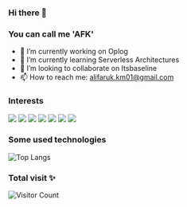 ### Hi there 👋
### You can call me 'AFK'

- 🔭 I’m currently working on Oplog
- 🌱 I’m currently learning Serverless Architectures
- 👯 I’m looking to collaborate on Itsbaseline
- 📫 How to reach me: alifaruk.km01@gmail.com


### Interests
[![](https://img.shields.io/badge/csharp-12AF42?style=plastic&logo=c%20sharp)]()
[![](https://img.shields.io/badge/nodejs-12AF42?style=plastic&logo=nodejs)]()
[![](https://img.shields.io/badge/flutter-12AF42?style=plastic&logo=flutter)]()
[![](https://img.shields.io/badge/javascript-12AF42?style=plastic&logo=javascript)]()
[![](https://img.shields.io/badge/react-12AF42?style=plastic&logo=react)]()
[![](https://img.shields.io/badge/aws-12AF42?style=plastic&logo=amazon%20aws)]()
[![](https://img.shields.io/badge/azure-12AF42?style=plastic&logo=microsoft%20azure)]()



### Some used technologies
![Top Langs](https://github-readme-stats.vercel.app/api/top-langs/?username=alifarukm&hide=TeX&layout=compact)

### Total visit ✨
![Visitor Count](https://profile-counter.glitch.me/alifarukm/count.svg)


<!--
**alifarukm/alifarukm** is a ✨ _special_ ✨ repository because its `README.md` (this file) appears on your GitHub profile.

Here are some ideas to get you started:

- 🔭 I’m currently working on ...
- 🌱 I’m currently learning ...
- 👯 I’m looking to collaborate on ...
- 🤔 I’m looking for help with ...
- 💬 Ask me about ...
- 📫 How to reach me: ...
- 😄 Pronouns: ...
- ⚡ Fun fact: ...
-->

